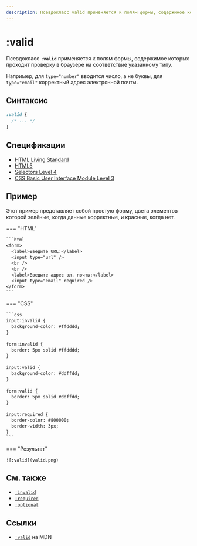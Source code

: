 ```yaml
---
description: Псевдокласс valid применяется к полям формы, содержимое которых проходит проверку в браузере на соответствие указанному типу
---
```


# :valid

Псевдокласс **`:valid`** применяется к полям формы, содержимое которых проходит проверку в браузере на соответствие указанному типу.

Например, для `type="number"` вводится число, а не буквы, для `type="email"` корректный адрес электронной почты.

## Синтаксис

```css
:valid {
  /* ... */
}
```

## Спецификации

- [HTML Living Standard](https://html.spec.whatwg.org/multipage/semantics-other.html#selector-valid)
- [HTML5](https://www.w3.org/TR/html50/#selector-valid)
- [Selectors Level 4](https://drafts.csswg.org/selectors-4/#validity-pseudos)
- [CSS Basic User Interface Module Level 3](https://drafts.csswg.org/css-ui-3/#pseudo-validity)

## Пример

Этот пример представляет собой простую форму, цвета элементов которой зелёные, когда данные корректные, и красные, когда нет.

=== "HTML"

    ```html
    <form>
      <label>Введите URL:</label>
      <input type="url" />
      <br />
      <br />
      <label>Введите адрес эл. почты:</label>
      <input type="email" required />
    </form>
    ```

=== "CSS"

    ```css
    input:invalid {
      background-color: #ffdddd;
    }

    form:invalid {
      border: 5px solid #ffdddd;
    }

    input:valid {
      background-color: #ddffdd;
    }

    form:valid {
      border: 5px solid #ddffdd;
    }

    input:required {
      border-color: #800000;
      border-width: 3px;
    }
    ```

=== "Результат"

    ![:valid](valid.png)

## См. также

- [`:invalid`](invalid.md)
- [`:required`](required.md)
- [`:optional`](optional.md)

## Ссылки

- [`:valid`](https://developer.mozilla.org/ru/docs/Web/CSS/:valid) на MDN

